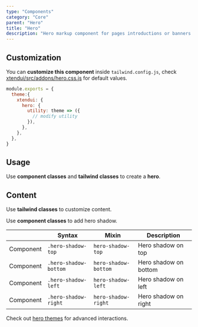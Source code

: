 ```yaml
---
type: "Components"
category: "Core"
parent: "Hero"
title: "Hero"
description: "Hero markup component for pages introductions or banners."
---
```


## Customization

You can **customize this component** inside `tailwind.config.js`, check [xtendui/src/addons/hero.css.js](https://github.com/minimit/xtendui/blob/master/src/addons/hero.css.js) for default values.

```jsx
module.exports = {
  theme:{
    xtendui: {
      hero: {
        utility: theme => ({
          // modify utility
        }),
      },
    },
  },
}
```

## Usage

Use **component classes** and **tailwind classes** to create a **hero**.

<demo>
  <demovanilla src="vanilla/components/core/hero/usage">
  </demovanilla>
</demo>

## Content

Use **tailwind classes** to customize content.

Use **component classes** to add hero shadow.

<div class="table-scroll">

|               | Syntax                          | Mixin               | Description                   |
| ----------------------- | ----------------------------------------- | ----------------------------- | ----------------------------- |
| Component                  | `.hero-shadow-top`                     | `hero-shadow-top`                | Hero shadow on top            |
| Component                  | `.hero-shadow-bottom`                     | `hero-shadow-bottom`                | Hero shadow on bottom            |
| Component                  | `.hero-shadow-left`                     | `hero-shadow-left`                | Hero shadow on left            |
| Component                  | `.hero-shadow-right`                     | `hero-shadow-right`                | Hero shadow on right            |

</div>

<demo>
  <demovanilla src="vanilla/components/core/hero/content">
  </demovanilla>
</demo>

Check out [hero themes](/themes/by-type/hero) for advanced interactions.
